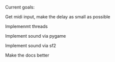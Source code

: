 Current goals:

Get midi input, make the delay as small as possible

Implemenmt threads

Implement sound via pygame

Implement sound via sf2

Make the docs better
